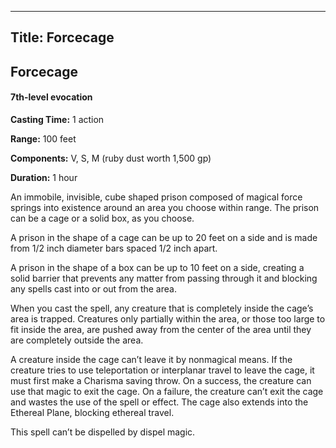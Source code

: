 -------------------------
Title: Forcecage
-------------------------

## Forcecage

#### 7th-level evocation


**Casting Time:** 1 action

**Range:** 100 feet

**Components:** V, S, M (ruby dust worth 1,500 gp)

**Duration:** 1 hour


An immobile, invisible, cube shaped prison composed of magical force
springs into existence around an area you choose within range. The
prison can be a cage or a solid box, as you choose.

A prison in the shape of a cage can be up to 20 feet on a side and is
made from 1/2 inch diameter bars spaced 1/2 inch apart.

A prison in the shape of a box can be up to 10 feet on a side, creating
a solid barrier that prevents any matter from passing through it and
blocking any spells cast into or out from the area.

When you cast the spell, any creature that is completely inside the
cage’s area is trapped. Creatures only partially within the area, or
those too large to fit inside the area, are pushed away from the
center of the area until they are completely outside the area.

A creature inside the cage can’t leave it by nonmagical means. If the
creature tries to use teleportation or interplanar travel to leave the
cage, it must first make a Charisma saving throw. On a success, the
creature can use that magic to exit the cage. On a failure, the creature
can’t exit the cage and wastes the use of the spell or effect. The cage
also extends into the Ethereal Plane, blocking ethereal travel.

This spell can’t be dispelled by dispel magic.


